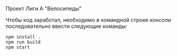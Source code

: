 Проект Лиги А "Велосипеды"

Чтобы код заработал, необходимо в командной строке консоли 
последовательно ввести следующие команды:

```
npm install .
npm run build
npm start

```
